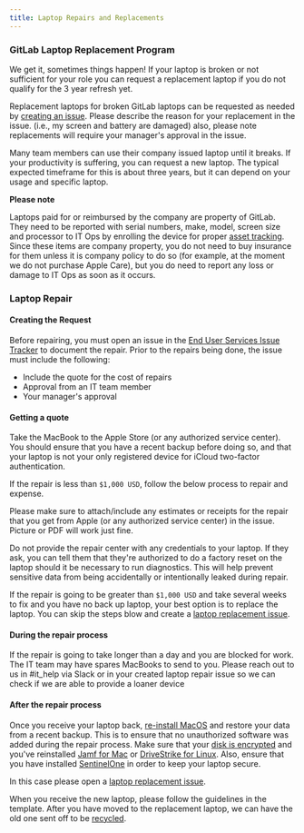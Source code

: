 ```yaml
---
title: Laptop Repairs and Replacements
---
```


### GitLab Laptop Replacement Program

We get it, sometimes things happen! If your laptop is broken or not sufficient for your role you can request a replacement laptop if you do not qualify for the 3 year refresh yet.

Replacement laptops for broken GitLab laptops can be requested as needed by [creating an issue](https://gitlab.com/gitlab-com/it/end-user-services/issues/laptop-issue-tracker/-/issues/new?issuable_template=Laptop_Replacement). Please describe the reason for your replacement in the issue. (i.e., my screen and battery are damaged) also, please note replacements will require your manager's approval in the issue.

Many team members can use their company issued laptop until it breaks. If your productivity is suffering, you can request a new laptop. The typical expected timeframe for this is about three years, but it can depend on your usage and specific laptop.

**Please note**

Laptops paid for or reimbursed by the company are property of GitLab. They need to be reported with serial numbers, make, model, screen size and processor to IT Ops by enrolling the device for proper [asset tracking](/handbook/finance/accounting/#fixed-asset-register-and-asset-tracking).
Since these items are company property, you do not need to buy insurance for them unless it is company policy to do so (for example, at the moment we do not purchase Apple Care), but you do need to report any loss or damage to IT Ops as soon as it occurs.

### Laptop Repair

#### Creating the Request

Before repairing, you must open an issue in the [End User Services Issue Tracker](https://gitlab.com/gitlab-com/it/end-user-services/issues/laptop-issue-tracker/-/issues/new?issuable_template=Laptop_Repair) to document the repair. Prior to the repairs being done, the issue must include the following:

- Include the quote for the cost of repairs
- Approval from an IT team member
- Your manager's approval

#### Getting a quote

Take the MacBook to the Apple Store (or any authorized service center). You should ensure that you have a recent backup before doing so, and that your laptop is not your only registered device for iCloud two-factor authentication.

If the repair is less than `$1,000 USD`, follow the below process to repair and expense.

Please make sure to attach/include any estimates or receipts for the repair that you get from Apple (or any authorized service center) in the issue. Picture or PDF will work just fine.

Do not provide the repair center with any credentials to your laptop. If they ask, you can tell them that they're authorized to do a factory reset on the laptop should it be necessary to run diagnostics. This will help prevent sensitive data from being accidentally or intentionally leaked during repair.

If the repair is going to be greater than `$1,000 USD` and take several weeks to fix and you have no back up laptop, your best option is to replace the laptop. You can skip the steps blow and create a [laptop replacement issue](ttps://gitlab.com/gitlab-com/it/end-user-services/issues/laptop-issue-tracker/-/issues/new?issuable_template=Laptop_Replacement).

#### During the repair process

If the repair is going to take longer than a day and you are blocked for work. The IT team may have spares MacBooks to send to you. Please reach out to us in #it_help via Slack or in your created laptop repair issue so we can check if we are able to provide a loaner device

#### After the repair process

Once you receive your laptop back, [re-install MacOS](https://support.apple.com/en-us/102639) and restore your data from a recent backup. This is to ensure that no unauthorized software was added during the repair process. Make sure that your [disk is encrypted](/handbook/security/corporate/services/laptops/security/encryption) and you've reinstalled [Jamf for Mac](/handbook/security/corporate/systems/jamf/setup) or [DriveStrike for Linux](/handbook/security/corporate/systems/driverstrike/setup). Also, ensure that you have installed [SentinelOne](/handbook/security/corporate/systems/sentinelone/setup) in order to keep your laptop secure.

In this case please open a [laptop replacement issue](https://gitlab.com/gitlab-com/it/end-user-services/issues/laptop-issue-tracker/-/issues/new?issuable_template=Laptop_Replacement).

When you receive the new laptop, please follow the guidelines in the template. After you have moved to the replacement laptop, we can have the old one sent off to be [recycled](/handbook/security/corporate/services/laptops/recycle).
